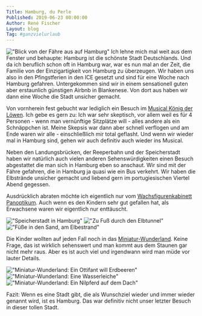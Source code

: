 ```yaml
---
Title: Hamburg, du Perle
Published: 2019-06-23 00:00:00
Author: René Fischer
Layout: blog
Tag: #ganzvielurlaub
---
```

!["Blick von der Fähre aus auf Hamburg"](2019-06-20-18-18-54.jpg)
Ich lehne mich mal weit aus dem Fenster und behaupte: Hamburg ist die schönste Stadt Deutschlands. Und da ich beruflich schon oft in Hamburg war, war es nun mal an der Zeit, die Familie von der Einzigartigkeit von Hamburg zu überzeugen. Wir haben uns also in den Pfingstferien in den ICE gesetzt und sind für eine Woche nach Hamburg gefahren. Untergekommen sind wir in einem sensationell guten aber erstaunlich günstigen Airbnb in Blankenese. Von dort aus haben wir dann eine Woche die Stadt unsicher gemacht.

Von vornherein fest gebucht war lediglich ein Besuch im [Musical König der Löwen](https://www.stage-entertainment.de/musicals-shows/disneys-der-koenig-der-loewen-hamburg/). Ich gebe es gern zu: Ich war sehr skeptisch, vor allem weil es für 4 Personen - wenn man vernünftige Sitzplätze will - alles andere als ein Schnäppchen ist. Meine Skepsis war dann aber schnell verflogen und am Ende waren wir alle - einschließlich mir total geflasht. Und wenn wir wieder mal in Hamburg sind, gehen wir auch definitiv auch wieder ins Musical.

Neben den Landungsbrücken, der Reeperbahn und der Speicherstadt haben wir natürlich auch vielen anderen Sehenswürdigkeiten einen Besuch abgestattet die man sich in Hamburg eben so anschaut. Wir sind mit der Fähre gefahren, die in Hamburg ja quasi wie ein Bus verkehrt. Wir haben die Elbstrände unsicher gemacht und liebend gern im portugiesischen Viertel Abend gegessen.

Ausdrücklich abraten möchte ich eigentlich nur vom [Wachsfigurenkabinett Panoptikum](https://www.panoptikum.de/de/). Auch wenn es den Kindern sehr gut gefallen hat, als Erwachsene waren wir eigentlich nur enttäuscht.

!["Speicherstadt in Hamburg"](2019-06-19-12-45-49.jpg)
!["Zu Fuß durch den Elbtunnel"](2019-06-20-13-57-40.jpg)
!["Füße in den Sand, am Elbestrand"](2019-06-21-16-13-00.jpg)

Die Kinder wollten auf jeden Fall noch in das [Miniatur-Wunderland](https://www.miniatur-wunderland.de/). Keine Frage, das ist wirklich sehenswert und man kommt aus dem Staunen gar nicht mehr raus. Aber es ist auch viel und irgendwann wird man müde vor lauter Details.

!["Miniatur-Wunderland: Ein Ottifant will Erdbeeren"](2019-06-19-10-37-13.jpg)
!["Miniatur-Wunderland: Eine Wasserleiche"](2019-06-19-10-45-03.jpg)
!["Miniatur-Wunderland: Ein Nilpferd auf dem Dach"](2019-06-19-11-29-58.jpg)

Fazit: Wenn es eine Stadt gibt, die als Wunschziel wieder und immer wieder genannt wird, ist es Hamburg. Das war definitiv nicht unser letzter Besuch in dieser tollen Stadt.

